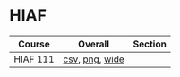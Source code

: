 # HIAF

| Course | Overall | Section |
| ------ | ------- | ------- |
| HIAF 111 | [csv](https://github.com/UCSD-Historical-Enrollment-Data/2025Summer2/blob/main/overall/HIAF%20111.csv), [png](https://raw.githubusercontent.com/UCSD-Historical-Enrollment-Data/2025Summer2/main/plot_overall/HIAF%20111.png), [wide](https://raw.githubusercontent.com/UCSD-Historical-Enrollment-Data/2025Summer2/main/plot_overall_wide/HIAF%20111.png) |  |
